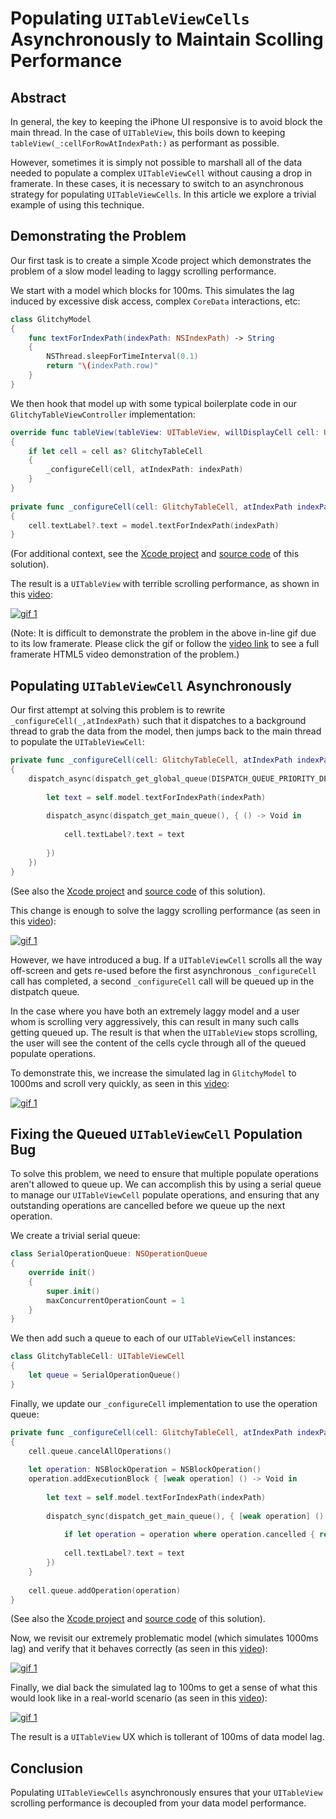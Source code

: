 # Populating `UITableViewCells` Asynchronously to Maintain Scolling Performance

## Abstract

In general, the key to keeping the iPhone UI responsive is to avoid block the main thread.  In the case of `UITableView`, this boils down to keeping `tableView(_:cellForRowAtIndexPath:)` as performant as possible.

However, sometimes it is simply not possible to marshall all of the data needed to populate a complex `UITableViewCell` without causing a drop in framerate.  In these cases, it is necessary to switch to an asynchronous strategy for populating `UITableViewCells`.  In this article we explore a trivial example of using this technique.

## Demonstrating the Problem

Our first task is to create a simple Xcode project which demonstrates the problem of a slow model leading to laggy scrolling performance.

We start with a model which blocks for 100ms.  This simulates the lag induced by excessive disk access, complex `CoreData` interactions, etc:

```Swift
class GlitchyModel
{
    func textForIndexPath(indexPath: NSIndexPath) -> String
    {
        NSThread.sleepForTimeInterval(0.1)
        return "\(indexPath.row)"
    }
}
```

We then hook that model up with some typical boilerplate code in our `GlitchyTableViewController` implementation:

```Swift
override func tableView(tableView: UITableView, willDisplayCell cell: UITableViewCell, forRowAtIndexPath indexPath: NSIndexPath)
{
    if let cell = cell as? GlitchyTableCell
    {
        _configureCell(cell, atIndexPath: indexPath)
    }
}
    
private func _configureCell(cell: GlitchyTableCell, atIndexPath indexPath: NSIndexPath)
{
    cell.textLabel?.text = model.textForIndexPath(indexPath)
}
```

(For additional context, see the [Xcode project](https://github.com/pepaslabs/GlitchyTable/tree/master/1%20The%20Problem/GlitchyTable) and [source code](https://github.com/pepaslabs/GlitchyTable/blob/master/1%20The%20Problem/GlitchyTable/GlitchyTable/GlitchyTableViewController.swift) of this solution).

The result is a `UITableView` with terrible scrolling performance, as shown in this [video](http://gfycat.com/ImpassionedBoilingCoyote):

[![gif 1](http://zippy.gfycat.com/ImpassionedBoilingCoyote.gif)](http://gfycat.com/ImpassionedBoilingCoyote)

(Note: It is difficult to demonstrate the problem in the above in-line gif due to its low framerate.  Please click the gif or follow the [video link](http://gfycat.com/ImpassionedBoilingCoyote) to see a full framerate HTML5 video demonstration of the problem.)

## Populating `UITableViewCell` Asynchronously

Our first attempt at solving this problem is to rewrite `_configureCell(_,atIndexPath)` such that it dispatches to a background thread to grab the data from the model, then jumps back to the main thread to populate the `UITableViewCell`:

```Swift
private func _configureCell(cell: GlitchyTableCell, atIndexPath indexPath: NSIndexPath)
{
    dispatch_async(dispatch_get_global_queue(DISPATCH_QUEUE_PRIORITY_DEFAULT, 0), { () -> Void in
        
        let text = self.model.textForIndexPath(indexPath)
        
        dispatch_async(dispatch_get_main_queue(), { () -> Void in
            
            cell.textLabel?.text = text
            
        })
    })
}
```

(See also the [Xcode project](https://github.com/pepaslabs/GlitchyTable/tree/master/2%20Buggy%20Solution/GlitchyTable) and [source code](https://github.com/pepaslabs/GlitchyTable/blob/master/2%20Buggy%20Solution/GlitchyTable/GlitchyTable/GlitchyTableViewController.swift) of this solution).

This change is enough to solve the laggy scrolling performance (as seen in this [video](http://gfycat.com/OnlyAmusingCardinal)):

[![gif 1](http://zippy.gfycat.com/OnlyAmusingCardinal.gif)](http://gfycat.com/OnlyAmusingCardinal)

However, we have introduced a bug.  If a `UITableViewCell` scrolls all the way off-screen and gets re-used before the first asynchronous `_configureCell` call has completed, a second `_configureCell` call will be queued up in the distpatch queue.

In the case where you have both an extremely laggy model and a user whom is scrolling very aggressively, this can result in many such calls getting queued up.  The result is that when the `UITableView` stops scrolling, the user will see the content of the cells cycle through all of the queued populate operations.

To demonstrate this, we increase the simulated lag in `GlitchyModel` to 1000ms and scroll very quickly, as seen in this [video](http://gfycat.com/PleasedConfusedBluejay):

[![gif 1](http://zippy.gfycat.com/PleasedConfusedBluejay.gif)](http://gfycat.com/PleasedConfusedBluejay)

## Fixing the Queued `UITableViewCell` Population Bug

To solve this problem, we need to ensure that multiple populate operations aren't allowed to queue up.  We can accomplish this by using a serial queue to manage our `UITableViewCell` populate operations, and ensuring that any outstanding operations are cancelled before we queue up the next operation.

We create a trivial serial queue:

```Swift
class SerialOperationQueue: NSOperationQueue
{
    override init()
    {
        super.init()
        maxConcurrentOperationCount = 1
    }
}
```

We then add such a queue to each of our `UITableViewCell` instances:

```Swift
class GlitchyTableCell: UITableViewCell
{
    let queue = SerialOperationQueue()
}
```

Finally, we update our `_configureCell` implementation to use the operation queue:

```Swift
private func _configureCell(cell: GlitchyTableCell, atIndexPath indexPath: NSIndexPath)
{
    cell.queue.cancelAllOperations()
    
    let operation: NSBlockOperation = NSBlockOperation()
    operation.addExecutionBlock { [weak operation] () -> Void in
        
        let text = self.model.textForIndexPath(indexPath)
        
        dispatch_sync(dispatch_get_main_queue(), { [weak operation] () -> Void in
            
            if let operation = operation where operation.cancelled { return }
            
            cell.textLabel?.text = text
        })
    }
    
    cell.queue.addOperation(operation)
}
```

(See also the [Xcode project](https://github.com/pepaslabs/GlitchyTable/tree/master/3%20Correct%20Solution/GlitchyTable) and [source code](https://github.com/pepaslabs/GlitchyTable/blob/master/3%20Correct%20Solution/GlitchyTable/GlitchyTable/GlitchyTableViewController.swift) of this solution).

Now, we revisit our extremely problematic model (which simulates 1000ms lag) and verify that it behaves correctly (as seen in this [video](http://gfycat.com/LameComfortableGordonsetter)):

[![gif 1](http://zippy.gfycat.com/LameComfortableGordonsetter.gif)](http://gfycat.com/LameComfortableGordonsetter)

Finally, we dial back the simulated lag to 100ms to get a sense of what this would look like in a real-world scenario (as seen in this [video](http://gfycat.com/HeavyEmbellishedIceblueredtopzebra)):

[![gif 1](http://zippy.gfycat.com/HeavyEmbellishedIceblueredtopzebra.gif)](http://gfycat.com/HeavyEmbellishedIceblueredtopzebra)

The result is a `UITableView` UX which is tollerant of 100ms of data model lag.

## Conclusion

Populating `UITableViewCells` asynchronously ensures that your `UITableView` scrolling performance is decoupled from your data model performance.
